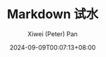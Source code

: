 ---
title: "Markdown 试水"
date: 2024-09-09T00:07:13+08:00
author: Xiwei (Peter) Pan
slug: first-post-cn
draft: false
toc: true
categories:
  - test
tags: photography
---